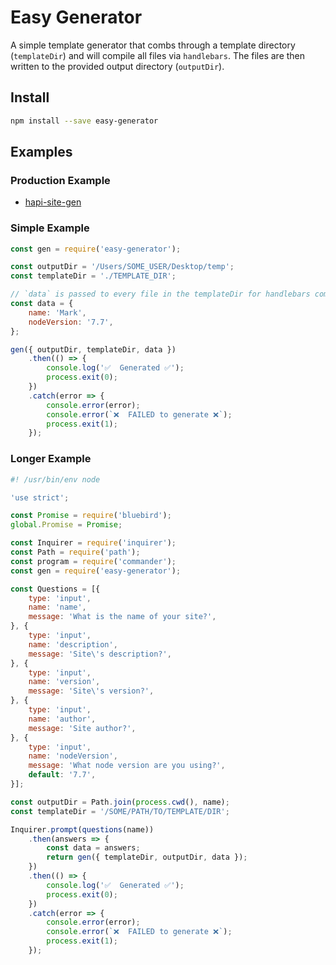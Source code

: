 # Easy Generator

A simple template generator that combs through a template directory (`templateDir`) and will compile all files via `handlebars`. The files are then written to the provided output directory (`outputDir`).

## Install

```bash
npm install --save easy-generator
```

## Examples

### Production Example

* [hapi-site-gen](https://github.com/mglagola/hapi-site-generator)

### Simple Example

```js
const gen = require('easy-generator');

const outputDir = '/Users/SOME_USER/Desktop/temp';
const templateDir = './TEMPLATE_DIR';

// `data` is passed to every file in the templateDir for handlebars compilation
const data = {
    name: 'Mark',
    nodeVersion: '7.7',
};

gen({ outputDir, templateDir, data })
    .then(() => {
        console.log('✅  Generated ✅');
        process.exit(0);
    })
    .catch(error => {
        console.error(error);
        console.error(`❌  FAILED to generate ❌`);
        process.exit(1);
    });

```

### Longer Example

```js
#! /usr/bin/env node

'use strict';

const Promise = require('bluebird');
global.Promise = Promise;

const Inquirer = require('inquirer');
const Path = require('path');
const program = require('commander');
const gen = require('easy-generator');

const Questions = [{
    type: 'input',
    name: 'name',
    message: 'What is the name of your site?',
}, {
    type: 'input',
    name: 'description',
    message: 'Site\'s description?',
}, {
    type: 'input',
    name: 'version',
    message: 'Site\'s version?',
}, {
    type: 'input',
    name: 'author',
    message: 'Site author?',
}, {
    type: 'input',
    name: 'nodeVersion',
    message: 'What node version are you using?',
    default: '7.7',
}];

const outputDir = Path.join(process.cwd(), name);
const templateDir = '/SOME/PATH/TO/TEMPLATE/DIR';

Inquirer.prompt(questions(name))
    .then(answers => {
        const data = answers;
        return gen({ templateDir, outputDir, data });
    })
    .then(() => {
        console.log('✅  Generated ✅');
        process.exit(0);
    })
    .catch(error => {
        console.error(error);
        console.error(`❌  FAILED to generate ❌`);
        process.exit(1);
    });

```
